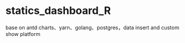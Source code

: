# statics_dashboard_R
base on antd charts、yarn、golang、postgres，data insert and custom show platform
